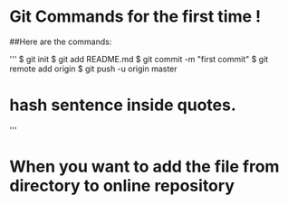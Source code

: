 # Git Commands for the <b>first time</b> !

##Here are the commands:

'''
$ git init
$ git add README.md
$ git commit -m "first commit"
$ git remote add origin 
$ git push -u origin master

# hash sentence inside quotes.
'''
# When you want to add the file from directory to online repository